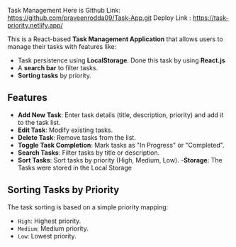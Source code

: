 Task Management
Here is Github Link: https://github.com/praveenrodda09/Task-App.git
Deploy Link : https://task-priority.netlify.app/

This is a React-based **Task Management Application** that allows users to manage their tasks with features like:
- Task persistence using **LocalStorage**.
 Done this task by using **React.js**
- A **search bar** to filter tasks.
- **Sorting tasks** by priority.

## Features
- **Add New Task**: Enter task details (title, description, priority) and add it to the task list.
- **Edit Task**: Modify existing tasks.
- **Delete Task**: Remove tasks from the list.
- **Toggle Task Completion**: Mark tasks as "In Progress" or "Completed".
- **Search Tasks**: Filter tasks by title or description.
- **Sort Tasks**: Sort tasks by priority (High, Medium, Low).
-**Storage**: The Tasks were stored in the Local Storage

## Sorting Tasks by Priority
The task sorting  is based on a simple priority mapping:
- `High`: Highest priority.
- `Medium`: Medium priority.
- `Low`: Lowest priority.

